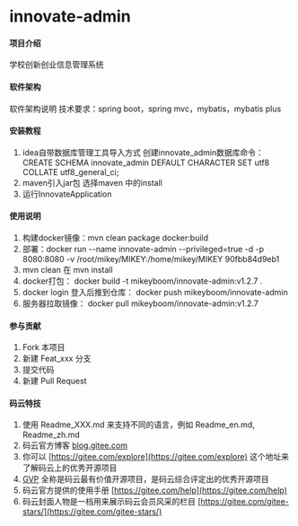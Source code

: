 # innovate-admin

#### 项目介绍
学校创新创业信息管理系统

#### 软件架构
软件架构说明
技术要求：spring boot，spring mvc，mybatis，mybatis plus


#### 安装教程

1. idea自带数据库管理工具导入方式
创建innovate_admin数据库命令：
CREATE SCHEMA innovate_admin DEFAULT CHARACTER SET utf8 COLLATE utf8_general_ci;
2. maven引入jar包
选择maven 中的install
3. 运行InnovateApplication

#### 使用说明

1. 构建docker镜像：mvn clean package docker:build
2. 部署：docker run --name innovate-admin --privileged=true -d -p 8080:8080 -v /root/mikey/MIKEY:/home/mikey/MIKEY 90fbb84d9eb1
3. mvn clean 在 mvn install
4. docker打包： docker build -t mikeyboom/innovate-admin:v1.2.7 .
5. docker login 登入后推到仓库： docker push mikeyboom/innovate-admin
6. 服务器拉取镜像： docker pull mikeyboom/innovate-admin:v1.2.7
#### 参与贡献

1. Fork 本项目
2. 新建 Feat_xxx 分支
3. 提交代码
4. 新建 Pull Request


#### 码云特技

1. 使用 Readme\_XXX.md 来支持不同的语言，例如 Readme\_en.md, Readme\_zh.md
2. 码云官方博客 [blog.gitee.com](https://blog.gitee.com)
3. 你可以 [https://gitee.com/explore](https://gitee.com/explore) 这个地址来了解码云上的优秀开源项目
4. [GVP](https://gitee.com/gvp) 全称是码云最有价值开源项目，是码云综合评定出的优秀开源项目
5. 码云官方提供的使用手册 [https://gitee.com/help](https://gitee.com/help)
6. 码云封面人物是一档用来展示码云会员风采的栏目 [https://gitee.com/gitee-stars/](https://gitee.com/gitee-stars/)